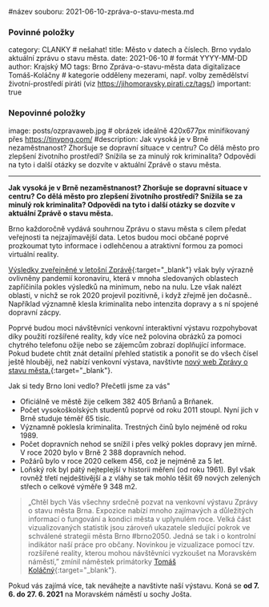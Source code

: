 #název souboru: 2021-06-10-zpráva-o-stavu-mesta.md
### Povinné položky ###

category: CLANKY   # nešahat!
title: Město v datech a číslech. Brno vydalo aktuální zprávu o stavu města. 
date: 2021-06-10   # formát YYYY-MM-DD
author: Krajský MO
tags: Brno Zpráva-o-stavu-města data digitalizace Tomáš-Koláčny # kategorie odděleny mezerami, např. volby zemědělství životní-prostředí piráti (viz https://jihomoravsky.pirati.cz/tags/)
important: true

### Nepovinné položky ###
image: posts/ozpravaweb.jpg # obrázek ideálně 420x677px minifikovaný přes https://tinypng.com/
#description: Jak vysoká je v Brně nezaměstnanost? Zhoršuje se dopravní situace v centru? Co dělá město pro zlepšení životního prostředí? Snížila se za minulý rok kriminalita? Odpovědi na tyto i další otázky se dozvíte v aktuální Zprávě o stavu města.

---
**Jak vysoká je v Brně nezaměstnanost? Zhoršuje se dopravní situace v centru? Co dělá město pro zlepšení životního prostředí? Snížila se za minulý rok kriminalita? Odpovědi na tyto i další otázky se dozvíte v aktuální Zprávě o stavu města.** 

Brno každoročně vydává souhrnou Zprávu o stavu města s cílem předat veřejnosti ta nejzajímavější data. Letos budou moci občané poprvé prozkoumat tyto informace i odlehčenou a atraktivní formou za pomoci virtuální reality. 

[Výsledky zveřejněné v letošní Zprávě](https://www.brno.cz/brno-aktualne/tiskovy-servis/tiskove-zpravy/a/zprava-o-stavu-mesta-2021-jak-se-brnu-darilo-pohledem-dat-na-vystave-je-demonstruje-rozsirena-real/){:target="_blank"} však byly výrazně ovlivněny pandemií koronaviru, která v mnoha sledovaných oblastech zapříčinila pokles výsledků na minimum, nebo na nulu. Lze však nalézt oblasti, v nichž se rok 2020 projevil pozitivně, i když zřejmě jen dočasně.. Například významně klesla  kriminalita nebo intenzita dopravy a s ní spojené dopravní zácpy. 

Poprvé budou moci návštěvníci venkovní interaktivní výstavu rozpohybovat díky použití rozšířené reality, kdy více než polovina obrázků za pomoci chytrého telefonu ožije nebo se zájemcům zobrazí doplňující informace. Pokud budete chtít znát detailní přehled statistik a ponořit se do všech čísel ještě hlouběji, než nabízí venkovní výstava, navštivte [nový web Zprávy o stavu města.](https://storymaps.arcgis.com/stories/315d31b0b008452a955eabde7d094963){:target="_blank"}.

Jak si tedy Brno loni vedlo? Přečetli jsme za vás"
- Oficiálně ve městě žije celkem 382 405 Brňanů a Brňanek. 
- Počet vysokoškolských studentů poprvé od roku 2011 stoupl. Nyní jich v Brně studuje téměř 65 tisíc.
- Významně poklesla kriminalita. Trestných činů bylo nejméně od roku 1989.
- Počet dopravních nehod se snížil i přes velký pokles dopravy jen mírně. V roce 2020 bylo v Brně 2 388 dopravních nehod.
- Požárů bylo v roce 2020 celkem 456, což je nejméně za 5 let. 
- Loňský rok byl pátý nejteplejší v historii měření (od roku 1961). Byl však rovněž třetí nejdeštivější a z vláhy se tak mohlo těšit 69 nových zelených střech o celkové výměře 9 348 m2. 

> „Chtěl bych Vás všechny srdečně pozvat na venkovní výstavu Zprávy o stavu města Brna. Expozice nabízí mnoho zajímavých a důležitých informací o fungování  a kondici města v uplynulém roce. Velká část vizualizovaných statistik jsou zároveň ukazatele sledující pokrok ve schválené strategii města Brno #brno2050. Jedná se tak i o kontrolní indikátor naší práce pro občany. Novinkou je vizualizace pomocí tzv. rozšířené reality, kterou mohou návštěvníci vyzkoušet na Moravském náměstí,” zmínil náměstek primátorky [Tomáš Koláčný](https://jihomoravsky.pirati.cz/lide/tomas-kolacny/){:target="_blank"}.
> 

Pokud vás zajímá více, tak neváhejte a navštivte naší výstavu. Koná se **od 7. 6. do 27. 6. 2021** na Moravském náměstí u sochy Jošta.

